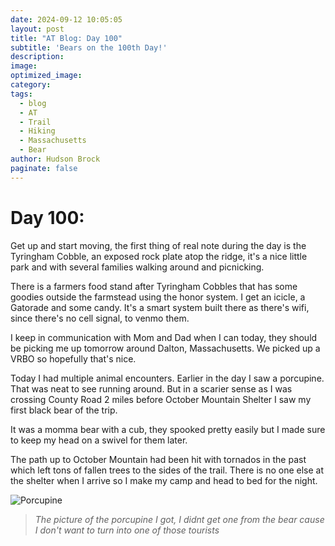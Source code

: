 ```yaml
---
date: 2024-09-12 10:05:05
layout: post
title: "AT Blog: Day 100"
subtitle: 'Bears on the 100th Day!'
description:
image:
optimized_image: 
category:
tags:
  - blog
  - AT
  - Trail
  - Hiking
  - Massachusetts
  - Bear
author: Hudson Brock
paginate: false
---
```


# Day 100:

Get up and start moving, the first thing of real note during the day is the Tyringham Cobble, an exposed rock plate atop the ridge, it's a nice little park and with several families walking around and picnicking. 


There is a farmers food stand after Tyringham Cobbles that has some goodies outside the farmstead using the honor system. I get an icicle, a Gatorade and some candy. It's a smart system built there as there's wifi, since there's no cell signal, to venmo them. 

I keep in communication with Mom and Dad when I can today, they should be picking me up tomorrow around Dalton, Massachusetts. We picked up a VRBO so hopefully that's nice. 

Today I had multiple animal encounters. Earlier in the day I saw a porcupine. That was neat to see running around. But in a scarier sense as I was crossing County Road 2 miles before October Mountain Shelter I saw my first black bear of the trip.

It was a momma bear with a cub, they spooked pretty easily but I made sure to keep my head on a swivel for them later.

The path up to October Mountain had been hit with tornados in the past which left tons of fallen trees to the sides of the trail. There is no one else at the shelter when I arrive so I make my camp and head to bed for the night.


![Porcupine](https://i.imgur.com/9a22nTv.jpeg "The picture of the porcupine I got, I didnt get one from the bear cause I don't want to turn into one of those tourists.")

>*The picture of the porcupine I got, I didnt get one from the bear cause I don't want to turn into one of those tourists*
